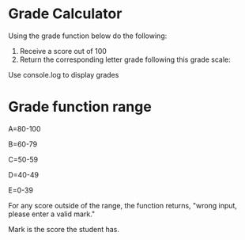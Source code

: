 # Grade Calculator

Using the grade function below do the following: 
  1. Receive a score out of 100 
  2. Return the corresponding letter grade following this grade scale:

  Use console.log to display grades

  # Grade function range

  A=80-100

  B=60-79

  C=50-59
  
  D=40-49
  
  E=0-39

  For any score outside of the range, the function returns, "wrong input, please enter a valid mark."

  Mark is the score the student has.


